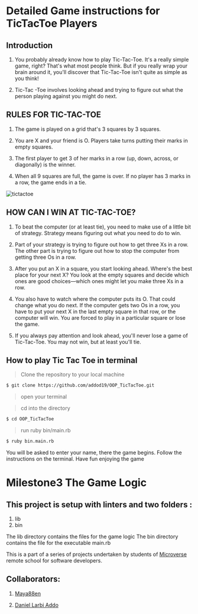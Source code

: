 
# Detailed Game instructions for TicTacToe Players

## Introduction

1. You probably already know how to play Tic-Tac-Toe. It's a really simple game, right? That's what most people think. But if you really wrap your brain around it, you'll discover that Tic-Tac-Toe isn't quite as simple as you think!

2. Tic-Tac -Toe involves looking ahead and trying to figure out what the person playing against you might do next.

## RULES FOR TIC-TAC-TOE

1. The game is played on a grid that's 3 squares by 3 squares.

2. You are X and your friend is O. Players take turns putting their marks in empty squares.

3. The first player to get 3 of her marks in a row (up, down, across, or diagonally) is the winner.

4. When all 9 squares are full, the game is over. If no player has 3 marks in a row, the game ends in a tie.

![tictactoe](https://user-images.githubusercontent.com/50522273/65238556-c1ea9480-da91-11e9-9cfa-419906791309.png)


## HOW CAN I WIN AT TIC-TAC-TOE?

1. To beat the computer (or at least tie), you need to make use of a little bit of strategy. Strategy means figuring out what you need to do to win.

2. Part of your strategy is trying to figure out how to get three Xs in a row. The other part is trying to figure out how to stop the computer from getting three Os in a row.

3. After you put an X in a square, you start looking ahead. Where's the best place for your next X? You look at the empty squares and decide which ones are good choices—which ones might let you make three Xs in a row.

4. You also have to watch where the computer puts its O. That could change what you do next. If the computer gets two Os in a row, you have to put your next X in the last empty square in that row, or the computer will win. You are forced to play in a particular square or lose the game.

5. If you always pay attention and look ahead, you'll never lose a game of Tic-Tac-Toe. You may not win, but at least you'll tie. 

## How to play Tic Tac Toe in terminal

> Clone the repository to your local machine

```sh
$ git clone https://github.com/addod19/OOP_TicTacToe.git
```
> open  your terminal

> cd into the directory

```sh
$ cd OOP_TicTacToe
```
> run ruby bin/main.rb

```sh
$ ruby bin.main.rb
```

You will be asked to enter your name, there the game begins. Follow the instructions on the terminal.
Have fun enjoying the game

# Milestone3 The Game Logic

## This project is setup with linters and two folders :
1. lib
2. bin


The lib directory contains the files for the game logic
The bin directory contains the file for the executable main.rb


This is a part of a series of projects undertaken by students of [Microverse](https://www.microverse.org)
remote school for software developers.

## Collaborators:

1. [Maya88en](https://www.github.com/maya88en)

2. [Daniel Larbi Addo](https://www.github.com/addod19)







